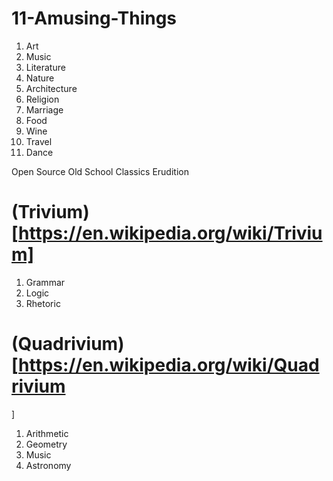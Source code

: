 # 11-Amusing-Things
1. Art
2. Music
3. Literature
4. Nature
5. Architecture
6. Religion
7. Marriage
8. Food
9. Wine
10. Travel
11. Dance

Open Source Old School Classics Erudition

# (Trivium)[https://en.wikipedia.org/wiki/Trivium]
1. Grammar
2. Logic
3. Rhetoric


# (Quadrivium)[https://en.wikipedia.org/wiki/Quadrivium
]
1.  Arithmetic
2.  Geometry
3.  Music
4.  Astronomy
